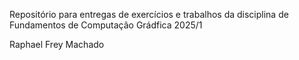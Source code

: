 Repositório para entregas de exercícios e trabalhos da disciplina de Fundamentos de Computação Grádfica 2025/1

Raphael Frey Machado
